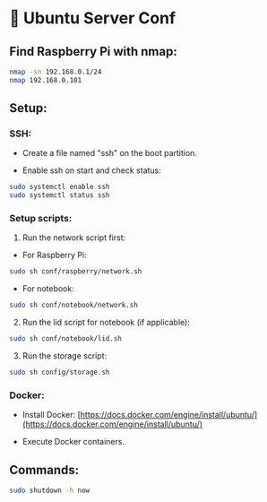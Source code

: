 # 🐧 Ubuntu Server Conf

## Find Raspberry Pi with nmap:

```sh
nmap -sn 192.168.0.1/24
nmap 192.168.0.101
```

## Setup:

### SSH:

- Create a file named "ssh" on the boot partition.

- Enable ssh on start and check status:

```sh
sudo systemctl enable ssh
sudo systemctl status ssh
```

### Setup scripts:

1. Run the network script first:

- For Raspberry Pi:

```sh
sudo sh conf/raspberry/network.sh
```

- For notebook:

```sh
sudo sh conf/notebook/network.sh
```

2. Run the lid script for notebook (if applicable):

```sh
sudo sh conf/notebook/lid.sh
```

3. Run the storage script:

```sh
sudo sh config/storage.sh
```

### Docker:

- Install Docker: [https://docs.docker.com/engine/install/ubuntu/](https://docs.docker.com/engine/install/ubuntu/)

- Execute Docker containers.

## Commands:

```sh
sudo shutdown -h now
```
